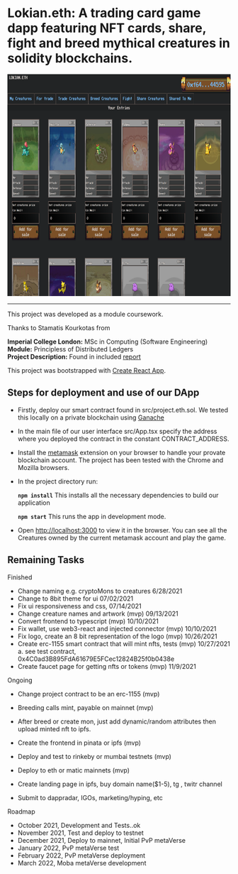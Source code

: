 # Lokian.eth: A trading card game dapp featuring NFT cards, share, fight and breed mythical creatures in solidity blockchains.

<!-- <img src="./screenshots/fighting_tab.png" alt="" width="1000em" height="500em">
 -->
 <img src="./screenshots/project.eth.ss2.png" alt="" width="1000em" height="500em">

***

This project was developed as a module coursework.

Thanks to Stamatis Kourkotas from

**Imperial College London:** MSc in Computing (Software Engineering)<br />
**Module:** Principless of Distributed Ledgers<br />
**Project Description:** Found in included [report](./report.pdf)<br />

This project was bootstrapped with [Create React App](https://github.com/facebook/create-react-app).

## Steps for deployment and use of our DApp

- Firstly, deploy our smart contract found in src/project.eth.sol. We tested this locally on a private blockchain using [Ganache](https://www.trufflesuite.com/ganache)
- In the main file of our user interface src/App.tsx specify the address where you deployed the contract in the constant CONTRACT_ADDRESS.
- Install the [metamask](https://metamask.io/) extension on your browser to handle your provate blockchain account. The project has been tested with the Chrome and Mozilla browsers.
- In the project directory run:

    **`npm install`** This installs all the necessary dependencies to build our application
    
    **`npm start`** This runs the app in development mode.<br />

- Open [http://localhost:3000](http://localhost:3000) to view it in the browser. You can see all the Creatures owned by the current metamask account and play the game.

## Remaining Tasks

Finished
- Change naming e.g. cryptoMons to creatures 6/28/2021
- Change to 8bit theme for ui 07/02/2021
- Fix ui responsiveness and css, 07/14/2021
- Change creature names and artwork (mvp) 09/13/2021
- Convert frontend to typescript (mvp) 10/10/2021
- Fix wallet, use web3-react and injected connector (mvp) 10/10/2021
- Fix logo, create an 8 bit representation of the logo (mvp) 10/26/2021
- Create erc-1155 smart contract that will mint nfts, tests (mvp) 10/27/2021
    a. see test contract, 0x4C0ad3B895FdA61679E5FCec12824B25f0b0438e
- Create faucet page for getting nfts or tokens (mvp) 11/9/2021

Ongoing
- Change project contract to be an erc-1155 (mvp)
- Breeding calls mint, payable on mainnet (mvp)
- After breed or create mon, just add dynamic/random attributes then upload 
  minted nft to ipfs.
- Create the frontend in pinata or ipfs (mvp)
- Deploy and test to rinkeby or mumbai testnets (mvp)
- Deploy to eth or matic mainnets (mvp)

- Create landing page in ipfs, buy domain name($1-5), tg , twitr channel
- Submit to dappradar, IGOs, marketing/hyping, etc 

Roadmap
- October 2021, Development and Tests..ok
- November 2021, Test and deploy to testnet
- December 2021, Deploy to mainnet, Initial PvP metaVerse
- January 2022, PvP metaVerse test
- February 2022, PvP metaVerse deployment
- March 2022, Moba metaVerse development


